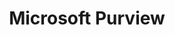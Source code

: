 ---
layout: default
title: Microsoft Purview
parent: Microsoft Azure Integrations
grand_parent: Integration
permalink: /integration/azure-integrations/purview
nav_order: 010
has_children: true
tags: ["integration", "azure", "purview"]
---